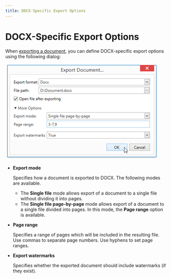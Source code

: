 ```yaml
---
title: DOCX-Specific Export Options
---
```

# DOCX-Specific Export Options
When [exporting a document](exporting.md), you can define DOCX-specific export options using the following dialog:

![wpf-docx-export-options-dialog](../../../../images/img129099.png)
* **Export mode**
	
	Specifies how a document is exported to DOCX. The following modes are available.
	* The **Single file** mode allows export of a document to a single file without dividing it into pages.
	* The **Single file page-by-page** mode allows export of a document to a single file divided into pages. In this mode, the **Page range** option is available.
* **Page range**
	
	Specifies a range of pages which will be included in the resulting file. Use commas to separate page numbers. Use hyphens to set page ranges.
* **Export watermarks**
	
	Specifies whether the exported document should include watermarks (if they exist).